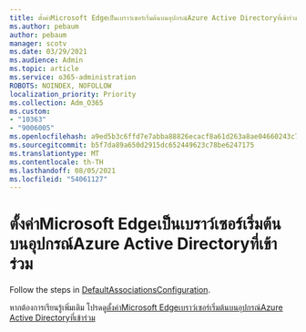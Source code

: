 ```yaml
---
title: ตั้งค่าMicrosoft Edgeเป็นเบราว์เซอร์เริ่มต้นบนอุปกรณ์Azure Active Directoryที่เข้าร่วม
ms.author: pebaum
author: pebaum
manager: scotv
ms.date: 03/29/2021
ms.audience: Admin
ms.topic: article
ms.service: o365-administration
ROBOTS: NOINDEX, NOFOLLOW
localization_priority: Priority
ms.collection: Adm_O365
ms.custom:
- "10363"
- "9006005"
ms.openlocfilehash: a9ed5b3c6ffd7e7abba88826ecacf8a61d263a8ae04660243c7e4de0d30f7995
ms.sourcegitcommit: b5f7da89a650d2915dc652449623c78be6247175
ms.translationtype: MT
ms.contentlocale: th-TH
ms.lasthandoff: 08/05/2021
ms.locfileid: "54061127"
---
```

# <a name="set-microsoft-edge-as-the-default-browser-on-an-azure-active-directoryjoined-device"></a>ตั้งค่าMicrosoft Edgeเป็นเบราว์เซอร์เริ่มต้นบนอุปกรณ์Azure Active Directoryที่เข้าร่วม

Follow the steps in [DefaultAssociationsConfiguration](https://go.microsoft.com/fwlink/?linkid=2132650).

หากต้องการเรียนรู้เพิ่มเติม โปรดดู[ตั้งค่าMicrosoft Edgeเบราว์เซอร์เริ่มต้นบนอุปกรณ์Azure Active Directoryที่เข้าร่วม](https://go.microsoft.com/fwlink/?linkid=2132440)